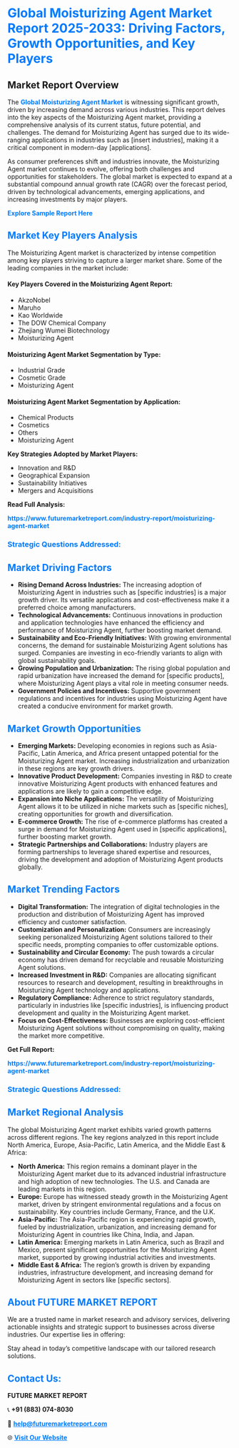 <h1 style="color: #007BFF;">Global Moisturizing Agent Market Report 2025-2033: Driving Factors, Growth Opportunities, and Key Players</h1>

<section id="overview">
<h2>Market Report Overview</h2>
<p>The <a href="https://www.futuremarketreport.com/industry-report/moisturizing-agent-market" style="color: #007BFF; text-decoration: none;"><strong>Global Moisturizing Agent Market</strong></a> is witnessing significant growth, driven by increasing demand across various industries. This report delves into the key aspects of the Moisturizing Agent market, providing a comprehensive analysis of its current status, future potential, and challenges. The demand for Moisturizing Agent has surged due to its wide-ranging applications in industries such as [insert industries], making it a critical component in modern-day [applications].</p>
<p>As consumer preferences shift and industries innovate, the Moisturizing Agent market continues to evolve, offering both challenges and opportunities for stakeholders. The global market is expected to expand at a substantial compound annual growth rate (CAGR) over the forecast period, driven by technological advancements, emerging applications, and increasing investments by major players.</p>
</section>

<section id="overview">
<p><a href="https://www.futuremarketreport.com/request-sample/reportId=100141" style="color: #007BFF; text-decoration: none;"><strong>Explore Sample Report Here</strong></a></p>
</section>

<section id="key-players">
<h2 style="color: #007BFF;">Market Key Players Analysis</h2>
<p>The Moisturizing Agent market is characterized by intense competition among key players striving to capture a larger market share. Some of the leading companies in the market include:</p>
<h4>Key Players Covered in the Moisturizing Agent Report:</h4>
<ul><li>AkzoNobel</li><li>Maruho</li><li>Kao Worldwide</li><li>The DOW Chemical Company</li><li>Zhejiang Wumei Biotechnology</li><li>Moisturizing Agent</li></ul>
<h4>Moisturizing Agent Market Segmentation by Type:</h4>
<ul><li>Industrial Grade</li><li>Cosmetic Grade</li><li>Moisturizing Agent</li></ul>

<h4>Moisturizing Agent Market Segmentation by Application:</h4>
<ul><li>Chemical Products</li><li>Cosmetics</li><li>Others</li><li>Moisturizing Agent</li></ul>
<p><strong>Key Strategies Adopted by Market Players:</strong></p>
<ul>
<li>Innovation and R&D</li>
<li>Geographical Expansion</li>
<li>Sustainability Initiatives</li>
<li>Mergers and Acquisitions</li>
</ul>
</section>

<section>
<p><strong>Read Full Analysis: </strong></p><a href="https://www.futuremarketreport.com/industry-report/moisturizing-agent-market" style="color: #007BFF; text-decoration: none;"><strong>https://www.futuremarketreport.com/industry-report/moisturizing-agent-market</strong></a>
<h3 style="color: #007BFF;">Strategic Questions Addressed:</h3>
</section>

<section id="driving-factors">
<h2 style="color: #007BFF;">Market Driving Factors</h2>
<ul>
<li><strong>Rising Demand Across Industries:</strong> The increasing adoption of Moisturizing Agent in industries such as [specific industries] is a major growth driver. Its versatile applications and cost-effectiveness make it a preferred choice among manufacturers.</li>
<li><strong>Technological Advancements:</strong> Continuous innovations in production and application technologies have enhanced the efficiency and performance of Moisturizing Agent, further boosting market demand.</li>
<li><strong>Sustainability and Eco-Friendly Initiatives:</strong> With growing environmental concerns, the demand for sustainable Moisturizing Agent solutions has surged. Companies are investing in eco-friendly variants to align with global sustainability goals.</li>
<li><strong>Growing Population and Urbanization:</strong> The rising global population and rapid urbanization have increased the demand for [specific products], where Moisturizing Agent plays a vital role in meeting consumer needs.</li>
<li><strong>Government Policies and Incentives:</strong> Supportive government regulations and incentives for industries using Moisturizing Agent have created a conducive environment for market growth.</li>
</ul>
</section>

<section id="growth-opportunities">
<h2 style="color: #007BFF;">Market Growth Opportunities</h2>
<ul>
<li><strong>Emerging Markets:</strong> Developing economies in regions such as Asia-Pacific, Latin America, and Africa present untapped potential for the Moisturizing Agent market. Increasing industrialization and urbanization in these regions are key growth drivers.</li>
<li><strong>Innovative Product Development:</strong> Companies investing in R&D to create innovative Moisturizing Agent products with enhanced features and applications are likely to gain a competitive edge.</li>
<li><strong>Expansion into Niche Applications:</strong> The versatility of Moisturizing Agent allows it to be utilized in niche markets such as [specific niches], creating opportunities for growth and diversification.</li>
<li><strong>E-commerce Growth:</strong> The rise of e-commerce platforms has created a surge in demand for Moisturizing Agent used in [specific applications], further boosting market growth.</li>
<li><strong>Strategic Partnerships and Collaborations:</strong> Industry players are forming partnerships to leverage shared expertise and resources, driving the development and adoption of Moisturizing Agent products globally.</li>
</ul>
</section>

<section id="trending-factors">
<h2 style="color: #007BFF;">Market Trending Factors</h2>
<ul>
<li><strong>Digital Transformation:</strong> The integration of digital technologies in the production and distribution of Moisturizing Agent has improved efficiency and customer satisfaction.</li>
<li><strong>Customization and Personalization:</strong> Consumers are increasingly seeking personalized Moisturizing Agent solutions tailored to their specific needs, prompting companies to offer customizable options.</li>
<li><strong>Sustainability and Circular Economy:</strong> The push towards a circular economy has driven demand for recyclable and reusable Moisturizing Agent solutions.</li>
<li><strong>Increased Investment in R&D:</strong> Companies are allocating significant resources to research and development, resulting in breakthroughs in Moisturizing Agent technology and applications.</li>
<li><strong>Regulatory Compliance:</strong> Adherence to strict regulatory standards, particularly in industries like [specific industries], is influencing product development and quality in the Moisturizing Agent market.</li>
<li><strong>Focus on Cost-Effectiveness:</strong> Businesses are exploring cost-efficient Moisturizing Agent solutions without compromising on quality, making the market more competitive.</li>
</ul>
</section>

<section>
<p><strong>Get Full Report: </strong></p><a href="https://www.futuremarketreport.com/industry-report/moisturizing-agent-market" style="color: #007BFF; text-decoration: none;"><strong>https://www.futuremarketreport.com/industry-report/moisturizing-agent-market</strong></a>
<h3 style="color: #007BFF;">Strategic Questions Addressed:</h3>
</section>


<section id="regional-analysis">
<h2 style="color: #007BFF;">Market Regional Analysis</h2>
<p>The global Moisturizing Agent market exhibits varied growth patterns across different regions. The key regions analyzed in this report include North America, Europe, Asia-Pacific, Latin America, and the Middle East & Africa:</p>
<ul>
<li><strong>North America:</strong> This region remains a dominant player in the Moisturizing Agent market due to its advanced industrial infrastructure and high adoption of new technologies. The U.S. and Canada are leading markets in this region.</li>
<li><strong>Europe:</strong> Europe has witnessed steady growth in the Moisturizing Agent market, driven by stringent environmental regulations and a focus on sustainability. Key countries include Germany, France, and the U.K.</li>
<li><strong>Asia-Pacific:</strong> The Asia-Pacific region is experiencing rapid growth, fueled by industrialization, urbanization, and increasing demand for Moisturizing Agent in countries like China, India, and Japan.</li>
<li><strong>Latin America:</strong> Emerging markets in Latin America, such as Brazil and Mexico, present significant opportunities for the Moisturizing Agent market, supported by growing industrial activities and investments.</li>
<li><strong>Middle East & Africa:</strong> The region’s growth is driven by expanding industries, infrastructure development, and increasing demand for Moisturizing Agent in sectors like [specific sectors].</li>
</ul>
</section>

<footer>
<h2 style="color: #007BFF;">About FUTURE MARKET REPORT</h2>
<p>We are a trusted name in market research and advisory services, delivering actionable insights and strategic support to businesses across diverse industries. Our expertise lies in offering:</p>

<p>Stay ahead in today’s competitive landscape with our tailored research solutions.</p>

<h2 style="color: #007BFF;">Contact Us:</h2>
<p><strong>FUTURE MARKET REPORT</strong></p>
<p>📞 <strong>+91 (883) 074-8030</strong></p>
<p>📧 <strong><a href="mailto:help@futuremarketreport.com" style="color: #007BFF;">help@futuremarketreport.com</a></strong></p>
<p>🌐 <strong><a href="https://www.futuremarketreport.com/" style="color: #007BFF;">Visit Our Website</a></strong></p>
</footer>